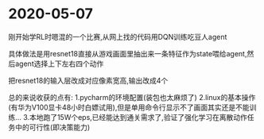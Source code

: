 # 2020-05-07
刚开始学RL时嗯混的一个比赛,从网上找的代码用DQN训练吃豆人agent

具体做法是用resnet18直接从游戏画面里抽出来一条特征作为state喂给agent,然后agent选择上下左右四个动作

把resnet18的输入层改成对应像素宽高,输出改成4个

总的来说收获的点有: 1.pycharm的环境配置(装包也太麻烦了)  2.linux的基本操作(有华为V100显卡48小时白嫖试用),但是单用命令行显示不了画面其实还是不能训练...
3.本地跑了15W个eps,已经能达到通关需求了,验证了强化学习在离散动作任务中的可行性(即决策能力)
